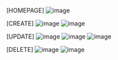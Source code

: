 [HOMEPAGE]
![image](https://github.com/user-attachments/assets/91864ad5-1ec0-412f-89de-7094769ab4ae)

[CREATE]
![image](https://github.com/user-attachments/assets/34ccd67c-76d9-4a6f-81a7-7ef04de822c2)
![image](https://github.com/user-attachments/assets/9684c350-9d29-4881-be3d-3198f2b00aab)

[UPDATE]
![image](https://github.com/user-attachments/assets/c0cb01ce-b888-41c5-9a73-a9f69dc6f3b3)
![image](https://github.com/user-attachments/assets/62c30eb7-9d01-480c-8635-e7934b0682ef)
![image](https://github.com/user-attachments/assets/a1daf198-73d8-4995-86fa-b3eae16aa677)


[DELETE]
![image](https://github.com/user-attachments/assets/9643f292-2d37-4d63-8f52-1a33fa17c4dc)
![image](https://github.com/user-attachments/assets/f7501114-f42c-4386-ac6d-bfca864c2fff)

